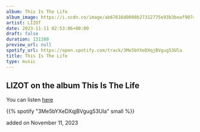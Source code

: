 ```yaml
---
album: This Is The Life
album_image: https://i.scdn.co/image/ab67616d0000b27312775e93b3beaf90744826d3
artist: LIZOT
date: 2023-11-11 02:53:06+00:00
draft: false
duration: 131388
preview_url: null
spotify_url: https://open.spotify.com/track/3Me5bYXeDXqjBVgug53Ula
title: This Is The Life
type: music
---
```



## LIZOT on the album This Is The Life

You can listen [here](https://open.spotify.com/track/3Me5bYXeDXqjBVgug53Ula)

{{% spotify "3Me5bYXeDXqjBVgug53Ula" small %}}

added on November 11, 2023